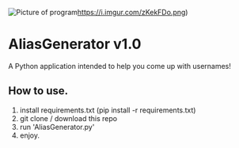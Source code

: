 ![Picture of program](https://i.imgur.com/zKekFDo.png)https://i.imgur.com/zKekFDo.png)

# AliasGenerator v1.0
A Python application intended to help you come up with usernames!

## How to use.
1. install requirements.txt (pip install -r requirements.txt)
2. git clone / download this repo
3. run 'AliasGenerator.py'
4. enjoy.

